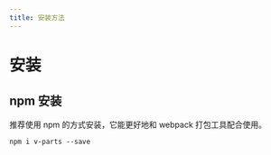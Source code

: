 ```yaml
---
title: 安装方法
---
```

# 安装

## npm 安装
推荐使用 npm 的方式安装，它能更好地和 webpack 打包工具配合使用。

~~~
npm i v-parts --save
~~~